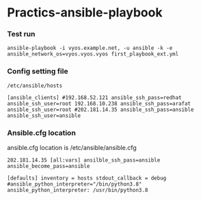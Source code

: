 # Practics-ansible-playbook
### Test run

`ansible-playbook -i vyos.example.net, -u ansible -k -e ansible_network_os=vyos.vyos.vyos first_playbook_ext.yml`

### Config setting file 
`/etc/ansible/hosts`

`[ansible_clients]
#192.168.52.121 ansible_ssh_pass=redhat ansible_ssh_user=root
192.168.10.238 ansible_ssh_pass=arafat ansible_ssh_user=root
#202.181.14.35 ansible_ssh_pass=ansible ansible_ssh_user=ansible`

### Ansible.cfg location

ansible.cfg location is /etc/ansible/ansible.cfg

`
202.181.14.35
[all:vars]
ansilble_ssh_pass=ansible
ansible_become_pass=ansible
`

`[defaults]
inventory = hosts
stdout_callback = debug
#ansible_python_interpreter="/bin/python3.8"
ansible_python_interpreter: /usr/bin/python3.8
`
